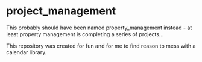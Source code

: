 # project_management
This probably should have been named property_management instead - at least property management is completing a series of projects...

This repository was created for fun and for me to find reason to mess with a calendar library.
